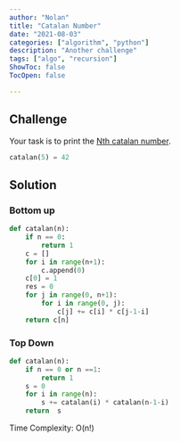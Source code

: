 ```yaml
---
author: "Nolan"
title: "Catalan Number"
date: "2021-08-03"
categories: ["algorithm", "python"]
description: "Another challenge"
tags: ["algo", "recursion"]
ShowToc: false
TocOpen: false

---
```



## Challenge

Your task is to print the [Nth catalan number](https://en.wikipedia.org/wiki/Catalan_number).

```python
catalan(5) = 42
```

## Solution

### Bottom up

```python
def catalan(n):
    if n == 0:
        return 1
    c = []
    for i in range(n+1):
        c.append(0)
    c[0] = 1
    res = 0
    for j in range(0, n+1):
        for i in range(0, j):
            c[j] += c[i] * c[j-1-i]
    return c[n]
```

### Top Down

```python
def catalan(n):
    if n == 0 or n ==1:
        return 1
    s = 0
    for i in range(n):
        s += catalan(i) * catalan(n-1-i)
    return  s
```

Time Complexity: O(n!)  